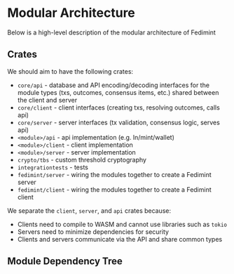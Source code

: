 # Modular Architecture
Below is a high-level description of the modular architecture of Fedimint
## Crates
We should aim to have the following crates:
- `core/api` - database and API encoding/decoding interfaces for the module types (txs, outcomes, consensus items, etc.) shared between the client and server
- `core/client` - client interfaces (creating txs, resolving outcomes, calls api)
- `core/server` - server interfaces (tx validation, consensus logic, serves api)
- `<module>/api` - api implementation (e.g. ln/mint/wallet)
- `<module>/client` - client implementation
- `<module>/server` - server implementation
- `crypto/tbs` - custom threshold cryptography
- `integrationtests` - tests
- `fedimint/server` - wiring the modules together to create a Fedimint server
- `fedimint/client` - wiring the modules together to create a Fedimint client

We separate the `client`, `server`, and `api` crates because:
- Clients need to compile to WASM and cannot use libraries such as `tokio`
- Servers need to minimize dependencies for security
- Clients and servers communicate via the API and share common types

## Module Dependency Tree

